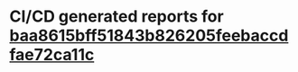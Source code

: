 # CI/CD generated reports for [baa8615bff51843b826205feebaccdfae72ca11c](https://github.com/hydephp/develop/commit/baa8615bff51843b826205feebaccdfae72ca11c)
